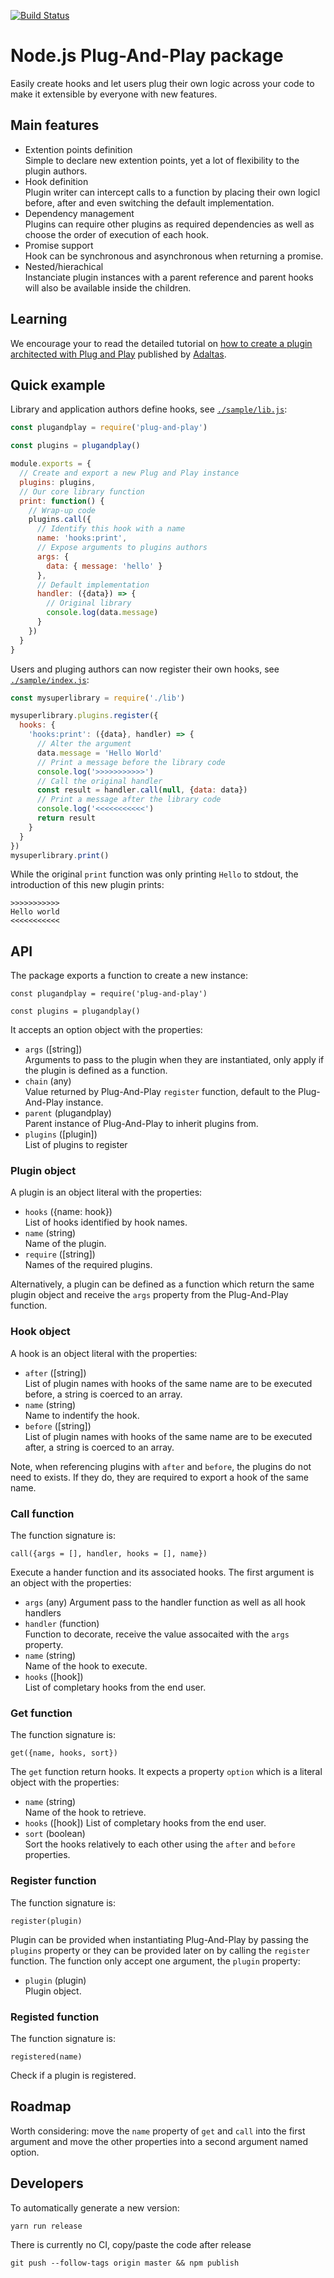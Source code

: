
[![Build Status](https://secure.travis-ci.org/adaltas/node-plug-and-play.svg)](http://travis-ci.org/adaltas/node-plug-and-play)

# Node.js Plug-And-Play package

Easily create hooks and let users plug their own logic across your code to make it extensible by everyone with new features.

## Main features 

* Extention points definition   
  Simple to declare new extention points, yet a lot of flexibility to the plugin authors.
* Hook definition   
  Plugin writer can intercept calls to a function by placing their own logicl before, after and even switching the default implementation.
* Dependency management   
  Plugins can require other plugins as required dependencies as well as choose the order of execution of each hook.
* Promise support   
  Hook can be synchronous and asynchronous when returning a promise.
* Nested/hierachical   
  Instanciate plugin instances with a parent reference and parent hooks will also be available inside the children.

## Learning

We encourage your to read the detailed tutorial on [how to create a plugin architected with Plug and Play](https://www.adaltas.com/en/2020/08/28/node-js-plugin-architecture/) published by [Adaltas](https://www.adaltas.com).

## Quick example

Library and application authors define hooks, see [`./sample/lib.js`](https://github.com/adaltas/node-plug-and-play/blob/master/sample/lib.js):

```js
const plugandplay = require('plug-and-play')

const plugins = plugandplay()

module.exports = {
  // Create and export a new Plug and Play instance
  plugins: plugins,
  // Our core library function
  print: function() {
    // Wrap-up code
    plugins.call({
      // Identify this hook with a name
      name: 'hooks:print',
      // Expose arguments to plugins authors
      args: {
        data: { message: 'hello' }
      },
      // Default implementation
      handler: ({data}) => {
        // Original library
        console.log(data.message)
      }
    })
  }
}
```

Users and pluging authors can now register their own hooks, see [`./sample/index.js`](https://github.com/adaltas/node-plug-and-play/blob/master/sample/error.js):

```js
const mysuperlibrary = require('./lib')

mysuperlibrary.plugins.register({
  hooks: {
    'hooks:print': ({data}, handler) => {
      // Alter the argument
      data.message = 'Hello World'
      // Print a message before the library code
      console.log('>>>>>>>>>>>')
      // Call the original handler
      const result = handler.call(null, {data: data})
      // Print a message after the library code
      console.log('<<<<<<<<<<<')
      return result
    }
  }
})
mysuperlibrary.print()
```

While the original `print` function was only printing `Hello` to stdout, the introduction of this new plugin prints:

```
>>>>>>>>>>>
Hello world
<<<<<<<<<<<
```

## API

The package exports a function to create a new instance:

```
const plugandplay = require('plug-and-play')

const plugins = plugandplay()
```

It accepts an option object with the properties:

* `args` ([string])   
  Arguments to pass to the plugin when they are instantiated, only apply if the plugin is defined as a function.
* `chain` (any)   
  Value returned by Plug-And-Play `register` function, default to the Plug-And-Play instance.
* `parent` (plugandplay)   
  Parent instance of Plug-And-Play to inherit plugins from.
* `plugins` ([plugin])   
  List of plugins to register

### Plugin object

A plugin is an object literal with the properties:

* `hooks` ({name: hook})   
  List of hooks identified by hook names.
* `name` (string)   
  Name of the plugin.
* `require` ([string])   
  Names of the required plugins.

Alternatively, a plugin can be defined as a function which return the same plugin object and receive the `args` property from the Plug-And-Play function.

### Hook object

A hook is an object literal with the properties:

* `after` ([string])   
  List of plugin names with hooks of the same name are to be executed before, a
  string is coerced to an array.
* `name` (string)   
  Name to indentify the hook.
* `before` ([string])   
  List of plugin names with hooks of the same name are to be executed after, a string is coerced to an array.

Note, when referencing plugins with `after` and `before`, the plugins do not need to exists. If they do, they are required to export a hook of the same name.

### Call function

The function signature is:

```
call({args = [], handler, hooks = [], name})
```

Execute a hander function and its associated hooks. The first argument is an object with the properties:

* `args` (any)
  Argument pass to the handler function as well as all hook handlers
* `handler` (function)   
  Function to decorate, receive the value assocaited with the `args` property.
* `name` (string)   
  Name of the hook to execute.
* `hooks` ([hook])   
  List of completary hooks from the end user.

### Get function

The function signature is:

```
get({name, hooks, sort})
```

The `get` function return hooks. It expects a property `option` which is a literal object with the properties:

* `name` (string)   
  Name of the hook to retrieve.
* `hooks` ([hook])
  List of completary hooks from the end user.
* `sort` (boolean)   
  Sort the hooks relatively to each other using the `after` and `before` properties.

### Register function

The function signature is:

```
register(plugin)
```

Plugin can be provided when instantiating Plug-And-Play by passing the `plugins` property or they can be provided later on by calling the `register` function. The function only accept one argument, the `plugin` property:

* `plugin` (plugin)   
  Plugin object.

### Registed function

The function signature is:

```
registered(name)
```

Check if a plugin is registered.

## Roadmap

Worth considering: move the `name` property of `get` and `call` into the first argument and move the other properties into a second argument named option.

## Developers

To automatically generate a new version:

```
yarn run release
```

There is currently no CI, copy/paste the code after release

```
git push --follow-tags origin master && npm publish
```
